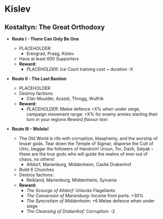 # Kislev

## Kostaltyn: The Great Orthodoxy

* **Route I - There Can Only Be One**
  * PLACEHOLDER:
    * Erengrad, Praag, Kislev
  * Have at least 600 Supporters
  * **Reward:**
    * _PLACEHOLDER_: Ice Court training cost + duration -X

* **Route II - The Last Bastion**
  * PLACEHOLDER
  * Destroy factions:
    * Clan Moulder, Azazel, Throgg, Wulfrik
  * **Reward:**
    * _PLACEHOLDER_: Melee defence +X% when under siege, campaign movement range: +X% for enemy armies starting their turn in your regions
_Reward flavour text:_ 

* **Route III - Wololo!**
  * The Old World is rife with corruption, blasphemy, and the worship of lesser gods. Tear down the Temple of Sigmar, 
  disperse the Cult of Ulric, beggar the followers of Handrich! Ursun, Tor, Dazh, Salyak – these are the true gods who 
  will guide the realms of men out of chaos, no others!
    * Altdorf, Marienburg, Middenheim, Castle Drakenhof
  * Build 6 Churches
  * Destroy factions:
    * Reikland, Marienburg, Middenheim, Sylvania
  * **Reward:**
    * _The Scourge of Altdorf_: Unlocks Flagellants
    * _The Conversion of Marienburg_: Income from ports: +30%
    * _The Syncretism of Middenheim_: +6 Melee defence when under siege
    * _The Cleansing of Drakenhof_: Corruption: -2
